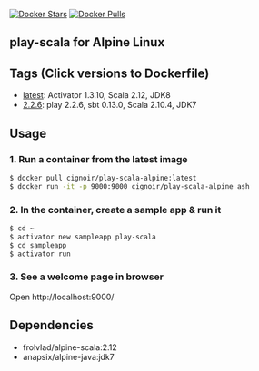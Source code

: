 [![Docker Stars](https://img.shields.io/docker/stars/cignoir/play-scala-alpine.svg?style=flat-square)](https://hub.docker.com/r/cignoir/play-scala-alpine/)
[![Docker Pulls](https://img.shields.io/docker/pulls/cignoir/play-scala-alpine.svg?style=flat-square)](https://hub.docker.com/r/cignoir/play-scala-alpine/)

play-scala for Alpine Linux
---

## Tags (Click versions to Dockerfile)
* [latest](https://github.com/cignoir/docker-play-scala-alpine/blob/master/Dockerfile): Activator 1.3.10, Scala 2.12, JDK8
* [2.2.6](https://github.com/cignoir/docker-play-scala-alpine/blob/2.2.6/Dockerfile): play 2.2.6, sbt 0.13.0, Scala 2.10.4, JDK7

## Usage
### 1. Run a container from the latest image
```bash
$ docker pull cignoir/play-scala-alpine:latest
$ docker run -it -p 9000:9000 cignoir/play-scala-alpine ash
```

### 2. In the container, create a sample app & run it
```bash
$ cd ~
$ activator new sampleapp play-scala
$ cd sampleapp
$ activator run
```

### 3. See a welcome page in browser
Open http://localhost:9000/

## Dependencies
* frolvlad/alpine-scala:2.12
* anapsix/alpine-java:jdk7
